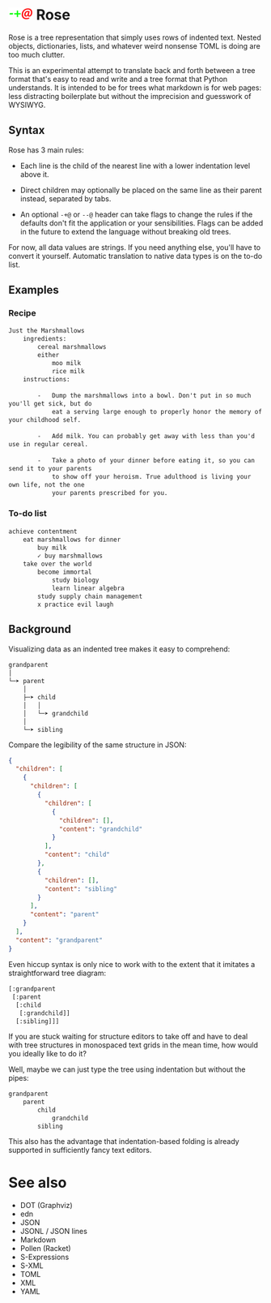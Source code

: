# ![-+@](img/rose24.png) Rose

Rose is a tree representation that simply uses rows of indented text. Nested objects, dictionaries, lists, and whatever weird nonsense TOML is doing are too much clutter.

This is an experimental attempt to translate back and forth between a tree format that's easy to read and write and a tree format that Python understands. It is intended to be for trees what markdown is for web pages: less distracting boilerplate but without the imprecision and guesswork of WYSIWYG.

## Syntax

Rose has 3 main rules:

- Each line is the child of the nearest line with a lower indentation level above it.

- Direct children may optionally be placed on the same line as their parent instead, separated by tabs.

- An optional `-+@` or `--@` header can take flags to change the rules if the defaults don't fit the application or your sensibilities. Flags can be added in the future to extend the language without breaking old trees.

For now, all data values are strings. If you need anything else, you'll have to convert it yourself. Automatic translation to native data types is on the to-do list.

## Examples

### Recipe

```
Just the Marshmallows
	ingredients:
		cereal marshmallows
		either
			moo milk
			rice milk
	instructions:

		-	Dump the marshmallows into a bowl. Don't put in so much you'll get sick, but do
			eat a serving large enough to properly honor the memory of your childhood self.

		-	Add milk. You can probably get away with less than you'd use in regular cereal.

		-	Take a photo of your dinner before eating it, so you can send it to your parents
			to show off your heroism. True adulthood is living your own life, not the one
			your parents prescribed for you.
```

### To-do list

```
achieve contentment
	eat marshmallows for dinner
		buy milk
		✓ buy marshmallows
	take over the world
		become immortal
			study biology
			learn linear algebra
		study supply chain management
		x practice evil laugh
```

## Background

Visualizing data as an indented tree makes it easy to comprehend:

```
grandparent
│
└─➤ parent
    │
    ├─➤ child
    │   │
    │   └─➤ grandchild
    │
    └─➤ sibling
```

Compare the legibility of the same structure in JSON:

```json
{
  "children": [
    {
      "children": [
        {
          "children": [
            {
              "children": [],
              "content": "grandchild"
            }
          ],
          "content": "child"
        },
        {
          "children": [],
          "content": "sibling"
        }
      ],
      "content": "parent"
    }
  ],
  "content": "grandparent"
}
```

Even hiccup syntax is only nice to work with to the extent that it imitates a straightforward tree diagram:

```edn
[:grandparent
 [:parent
  [:child
   [:grandchild]]
  [:sibling]]]
```

If you are stuck waiting for structure editors to take off and have to deal with tree structures in monospaced text grids in the mean time, how would you ideally like to do it?

Well, maybe we can just type the tree using indentation but without the pipes:

```
grandparent
	parent
		child
			grandchild
		sibling
```

This also has the advantage that indentation-based folding is already supported in sufficiently fancy text editors.

# See also

- DOT (Graphviz)
- edn
- JSON
- JSONL / JSON lines
- Markdown
- Pollen (Racket)
- S-Expressions
- S-XML
- TOML
- XML
- YAML
